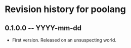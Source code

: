 # Revision history for poolang

## 0.1.0.0  -- YYYY-mm-dd

* First version. Released on an unsuspecting world.
